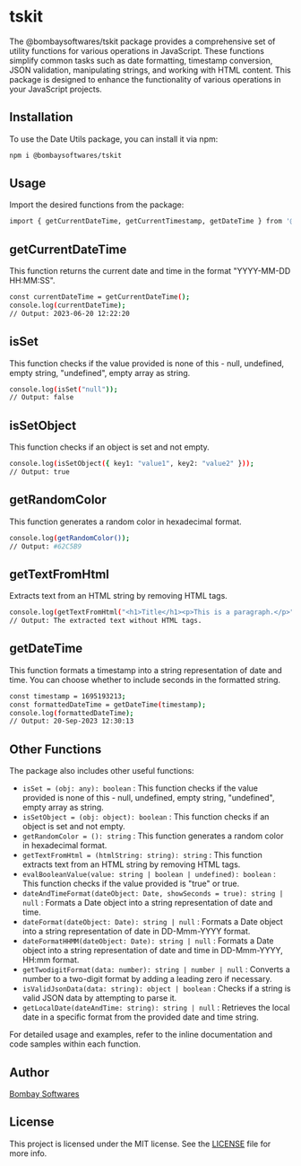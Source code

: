 # tskit

The @bombaysoftwares/tskit package provides a comprehensive set of utility functions for various operations in JavaScript. These functions simplify common tasks such as date formatting, timestamp conversion, JSON validation, manipulating strings, and working with HTML content. This package is designed to enhance the functionality of various operations in your JavaScript projects.

## Installation

To use the Date Utils package, you can install it via npm:

```bash
npm i @bombaysoftwares/tskit
```

## Usage

Import the desired functions from the package:

```bash
import { getCurrentDateTime, getCurrentTimestamp, getDateTime } from '@bombaysoftwares/tskit';
```

## getCurrentDateTime

This function returns the current date and time in the format "YYYY-MM-DD HH:MM:SS".

```bash
const currentDateTime = getCurrentDateTime();
console.log(currentDateTime);
// Output: 2023-06-20 12:22:20
```

## isSet

This function checks if the value provided is none of this - null, undefined, empty string, "undefined", empty array as string.

```bash
console.log(isSet("null"));
// Output: false
```

## isSetObject

This function checks if an object is set and not empty.

```bash
console.log(isSetObject({ key1: "value1", key2: "value2" }));
// Output: true
```

## getRandomColor

This function generates a random color in hexadecimal format.

```bash
console.log(getRandomColor());
// Output: #62C5B9
```

## getTextFromHtml

Extracts text from an HTML string by removing HTML tags.

```bash
console.log(getTextFromHtml("<h1>Title</h1><p>This is a paragraph.</p>"); returns TitleThis is a paragraph.);
// Output: The extracted text without HTML tags.
```

## getDateTime

This function formats a timestamp into a string representation of date and time. You can choose whether to include seconds in the formatted string.

```bash
const timestamp = 1695193213;
const formattedDateTime = getDateTime(timestamp);
console.log(formattedDateTime);
// Output: 20-Sep-2023 12:30:13
```
## Other Functions

The package also includes other useful functions:
- `isSet = (obj: any): boolean` : This function checks if the value provided is none of this - null, undefined, empty string, "undefined", empty array as string.
- `isSetObject = (obj: object): boolean` : This function checks if an object is set and not empty.
- `getRandomColor = (): string` : This function generates a random color in hexadecimal format.
- `getTextFromHtml = (htmlString: string): string` : This function extracts text from an HTML string by removing HTML tags.
- `evalBooleanValue(value: string | boolean | undefined): boolean` : This function checks if the value provided is "true" or true.
- `dateAndTimeFormat(dateObject: Date, showSeconds = true): string | null` : Formats a Date object into a string representation of date and time.
- `dateFormat(dateObject: Date): string | null` : Formats a Date object into a string representation of date in DD-Mmm-YYYY format.
- `dateFormatHHMM(dateObject: Date): string | null` : Formats a Date object into a string representation of date and time in DD-Mmm-YYYY, HH:mm format.
- `getTwodigitFormat(data: number): string | number | null` : Converts a number to a two-digit format by adding a leading zero if necessary.
- `isValidJsonData(data: string): object | boolean` : Checks if a string is valid JSON data by attempting to parse it.
- `getLocalDate(dateAndTime: string): string | null` : Retrieves the local date in a specific format from the provided date and time string.


For detailed usage and examples, refer to the inline documentation and code samples within each function.

## Author

[Bombay Softwares](https://www.bombaysoftwares.com/)

## License

This project is licensed under the MIT license. See the [LICENSE](LICENSE) file for more info.